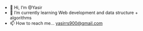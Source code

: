 - 👋 Hi, I’m @Yasir 
- 🌱 I’m currently learning Web development and data structure + algorithms
- 📫 How to reach me... yasirrs900@gmail.com


